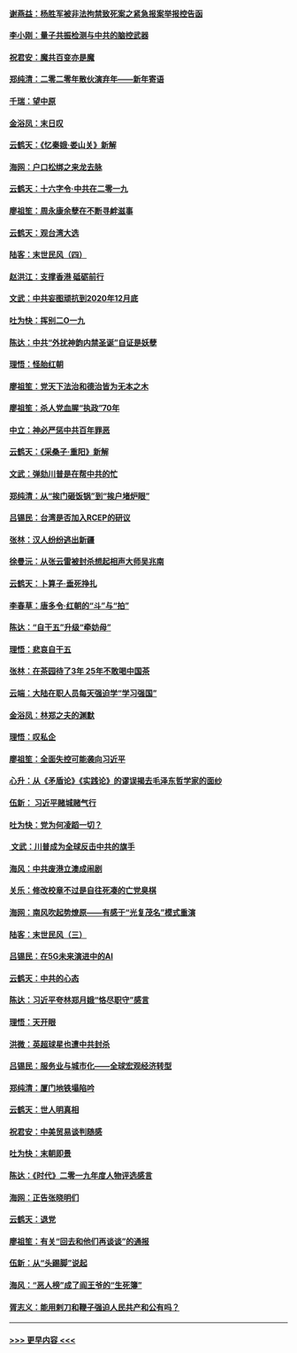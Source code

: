 #### [谢燕益：杨胜军被非法拘禁致死案之紧急报案举报控告函](../pages/nsc993/n11756134.md?t=01011511) 
#### [李小刚：量子共振检测与中共的脑控武器](../pages/nsc993/n11754518.md?t=01011511) 
#### [祝君安：魔共百变亦是魔](../pages/nsc993/n11754469.md?t=01011511) 
#### [郑纯清：二零二零年散伙演弃年——新年寄语](../pages/nsc993/n11754195.md?t=01011511) 
#### [千瑞：望中原](../pages/nsc993/n11754159.md?t=01011511) 
#### [金浴凤：末日叹](../pages/nsc993/n11752359.md?t=01011511) 
#### [云鹤天：《忆秦娥‧娄山关》新解](../pages/nsc993/n11752348.md?t=01011511) 
#### [海网：户口松绑之来龙去脉](../pages/nsc993/n11752328.md?t=01011511) 
#### [云鹤天：十六字令‧中共在二零一九](../pages/nsc993/n11752305.md?t=01011511) 
#### [廖祖笙：周永康余孽在不断寻衅滋事](../pages/nsc993/n11751013.md?t=01011511) 
#### [云鹤天：观台湾大选](../pages/nsc993/n11751007.md?t=01011511) 
#### [陆客：末世民风（四）](../pages/nsc993/n11749203.md?t=01011511) 
#### [赵洪江：支撑香港 砥砺前行](../pages/nsc993/n11748482.md?t=01011511) 
#### [文武：中共妄图顽抗到2020年12月底](../pages/nsc993/n11748446.md?t=01011511) 
#### [吐为快：挥别二O一九](../pages/nsc993/n11748411.md?t=01011511) 
#### [陈达：中共“外扰神韵内禁圣诞”自证是妖孽](../pages/nsc993/n11748226.md?t=01011511) 
#### [理悟：怪胎红朝](../pages/nsc993/n11748206.md?t=01011511) 
#### [廖祖笙：党天下法治和德治皆为无本之木](../pages/nsc993/n11748135.md?t=01011511) 
#### [廖祖笙：杀人党血腥“执政”70年](../pages/nsc993/n11745144.md?t=01011511) 
#### [中立：神必严惩中共百年罪恶](../pages/nsc993/n11744970.md?t=01011511) 
#### [云鹤天：《采桑子‧重阳》新解](../pages/nsc993/n11744948.md?t=01011511) 
#### [文武：弹劾川普是在帮中共的忙](../pages/nsc993/n11744758.md?t=01011511) 
#### [郑纯清：从“挨门砸饭锅”到“挨户堵炉眼”](../pages/nsc993/n11744745.md?t=01011511) 
#### [吕锡民：台湾是否加入RCEP的研议](../pages/nsc993/n11744701.md?t=01011511) 
#### [张林：汉人纷纷逃出新疆](../pages/nsc993/n11743530.md?t=01011511) 
#### [徐曼沅：从张云雷被封杀想起相声大师吴兆南](../pages/nsc993/n11741816.md?t=01011511) 
#### [云鹤天：卜算子‧垂死挣扎](../pages/nsc993/n11739956.md?t=01011511) 
#### [李春草：唐多令‧红朝的“斗”与“拍”](../pages/nsc993/n11739830.md?t=01011511) 
#### [陈达：“自干五”升级“牵妨母”](../pages/nsc993/n11739724.md?t=01011511) 
#### [理悟：悲哀自干五](../pages/nsc993/n11739547.md?t=01011511) 
#### [张林：在茶园待了3年 25年不敢喝中国茶](../pages/nsc993/n11739240.md?t=01011511) 
#### [云端：大陆在职人员每天强迫学“学习强国”](../pages/nsc993/n11738735.md?t=01011511) 
#### [金浴凤：林郑之夫的渊默](../pages/nsc993/n11737735.md?t=01011511) 
#### [理悟：叹私企](../pages/nsc993/n11737715.md?t=01011511) 
#### [廖祖笙：全面失控可能袭向习近平](../pages/nsc993/n11737704.md?t=01011511) 
#### [心升：从《矛盾论》《实践论》的谬误揭去毛泽东哲学家的面纱](../pages/nsc993/n11736962.md?t=01011511) 
#### [伍新： 习近平赌城赌气行](../pages/nsc993/n11736929.md?t=01011511) 
#### [吐为快：党为何凌蹈一切？](../pages/nsc993/n11736915.md?t=01011511) 
#### [ 文武：川普成为全球反击中共的旗手](../pages/nsc993/n11736882.md?t=01011511) 
#### [海风：中共废港立澳成闹剧](../pages/nsc993/n11735857.md?t=01011511) 
#### [关乐：修改校章不过是自往死凑的亡党臭棋](../pages/nsc993/n11735097.md?t=01011511) 
#### [海网：南风吹起势燎原——有感于“光复茂名”模式重演](../pages/nsc993/n11732308.md?t=01011511) 
#### [陆客：末世民风（三）](../pages/nsc993/n11732211.md?t=01011511) 
#### [吕锡民：在5G未来演进中的AI](../pages/nsc993/n11730010.md?t=01011511) 
#### [云鹤天：中共的心态](../pages/nsc993/n11729906.md?t=01011511) 
#### [陈达：习近平夸林郑月娥“恪尽职守”感言](../pages/nsc993/n11729881.md?t=01011511) 
#### [理悟：天开眼](../pages/nsc993/n11729699.md?t=01011511) 
#### [洪微：英超球星也遭中共封杀](../pages/nsc993/n11727243.md?t=01011511) 
#### [吕锡民：服务业与城市化——全球宏观经济转型](../pages/nsc993/n11725845.md?t=01011511) 
#### [郑纯清：厦门地铁塌陷吟](../pages/nsc993/n11725813.md?t=01011511) 
#### [云鹤天：世人明真相](../pages/nsc993/n11725621.md?t=01011511) 
#### [祝君安：中美贸易谈判随感](../pages/nsc993/n11725609.md?t=01011511) 
#### [吐为快：末朝即景](../pages/nsc993/n11723365.md?t=01011511) 
#### [陈达：《时代》二零一九年度人物评选感言](../pages/nsc993/n11723337.md?t=01011511) 
#### [海网：正告张晓明们](../pages/nsc993/n11723228.md?t=01011511) 
#### [云鹤天：退党](../pages/nsc993/n11723056.md?t=01011511) 
#### [廖祖笙：有关“回去和他们再谈谈”的通报](../pages/nsc993/n11722442.md?t=01011511) 
#### [伍新：从“头踢脚”说起](../pages/nsc993/n11722429.md?t=01011511) 
#### [海风：“恶人榜”成了阎王爷的“生死簿”](../pages/nsc993/n11722272.md?t=01011511) 
#### [胥志义：能用剌刀和鞭子强迫人民共产和公有吗？](../pages/nsc993/n11720569.md?t=01011511) 

----
#### [ >>> 更早内容 <<< ](../indexes/nsc993-earlier.md)
